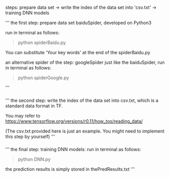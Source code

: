 
steps: 
prepare data set → write the index of the data set into 'csv.txt' → training DNN models

'''
the first step: prepare data set
baiduSpider, developed on Python3

run in terminal as follows:
>python spiderBaidu.py

You can substitute 'Your key words' at the end of the spiderBaidu.py


an alternative spider of the step: googleSpider
just like the baiduSpider,
run in terminal as follows:
>python spiderGoogle.py

'''
###

'''
the second step: 
write the index of the data set into csv.txt, which is a standard data format in TF. 

You may refer to https://www.tensorflow.org/versions/r0.11/how_tos/reading_data/

(The csv.txt provided here is just an example. You might need to implement this step by yourself)
'''
###

'''
the final step: training DNN models:
run in terminal as follows:
>python DNN.py

the prediction results is simply stored in thePredResults.txt
'''
